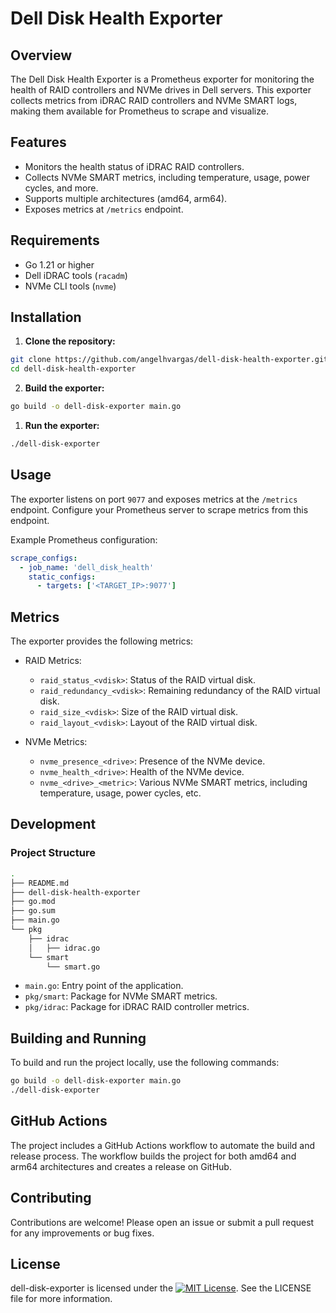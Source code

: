 # Dell Disk Health Exporter

## Overview

The Dell Disk Health Exporter is a Prometheus exporter for monitoring the health of RAID controllers and NVMe drives in Dell servers. This exporter collects metrics from iDRAC RAID controllers and NVMe SMART logs, making them available for Prometheus to scrape and visualize.

## Features

- Monitors the health status of iDRAC RAID controllers.
- Collects NVMe SMART metrics, including temperature, usage, power cycles, and more.
- Supports multiple architectures (amd64, arm64).
- Exposes metrics at `/metrics` endpoint.

## Requirements

- Go 1.21 or higher
- Dell iDRAC tools (`racadm`)
- NVMe CLI tools (`nvme`)

## Installation

1. **Clone the repository:**

```sh
git clone https://github.com/angelhvargas/dell-disk-health-exporter.git
cd dell-disk-health-exporter
```

2. **Build the exporter:**

```sh
go build -o dell-disk-exporter main.go
```

1. **Run the exporter:**
   
```sh
./dell-disk-exporter
```

## Usage

The exporter listens on port `9077` and exposes metrics at the `/metrics` endpoint. Configure your Prometheus server to scrape metrics from this endpoint.

Example Prometheus configuration:

```yaml
scrape_configs:
  - job_name: 'dell_disk_health'
    static_configs:
      - targets: ['<TARGET_IP>:9077']
```

## Metrics

The exporter provides the following metrics:

- RAID Metrics:

  - `raid_status_<vdisk>`: Status of the RAID virtual disk.
  - `raid_redundancy_<vdisk>`: Remaining redundancy of the RAID virtual disk.
  - `raid_size_<vdisk>`: Size of the RAID virtual disk.
  - `raid_layout_<vdisk>`: Layout of the RAID virtual disk.

- NVMe Metrics:

  - `nvme_presence_<drive>`: Presence of the NVMe device.
  - `nvme_health_<drive>`: Health of the NVMe device.
  - `nvme_<drive>_<metric>`: Various NVMe SMART metrics, including temperature, usage, power cycles, etc.

## Development

### Project Structure

```sh
.
├── README.md
├── dell-disk-health-exporter
├── go.mod
├── go.sum
├── main.go
└── pkg
    ├── idrac
    │   ├── idrac.go
    └── smart
        └── smart.go
```

- `main.go`: Entry point of the application.
- `pkg/smart`: Package for NVMe SMART metrics.
- `pkg/idrac`: Package for iDRAC RAID controller metrics.

## Building and Running

To build and run the project locally, use the following commands:

```sh
go build -o dell-disk-exporter main.go
./dell-disk-exporter

```

## GitHub Actions

The project includes a GitHub Actions workflow to automate the build and release process. The workflow builds the project for both amd64 and arm64 architectures and creates a release on GitHub.

## Contributing

Contributions are welcome! Please open an issue or submit a pull request for any improvements or bug fixes.

## License

dell-disk-exporter is licensed under the [![MIT License](https://img.shields.io/badge/license-MIT-blue.svg)](LICENSE). See the LICENSE file for more information.

